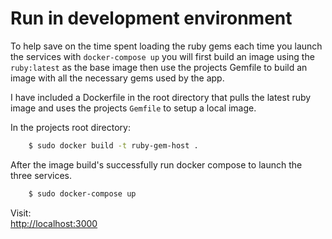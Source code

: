 # Run in development environment

To help save on the time spent loading the ruby gems each time you launch the services with `docker-compose up` you will first build an image using the `ruby:latest` as the base image then use the projects Gemfile to build an image with all the necessary gems used by the app.

I have included a Dockerfile in the root directory that pulls the latest ruby image and uses the projects `Gemfile` to setup a local image.

In the projects root directory:

```sh
    $ sudo docker build -t ruby-gem-host .
```

After the image build's successfully run docker compose to launch the three services.

```sh
    $ sudo docker-compose up
```

Visit:  
[http://localhost:3000](http://localhost:3000)